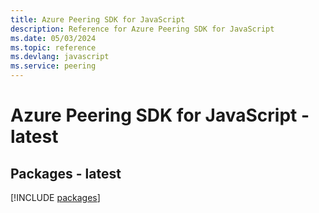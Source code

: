 ```yaml
---
title: Azure Peering SDK for JavaScript
description: Reference for Azure Peering SDK for JavaScript
ms.date: 05/03/2024
ms.topic: reference
ms.devlang: javascript
ms.service: peering
---
```

# Azure Peering SDK for JavaScript - latest
## Packages - latest
[!INCLUDE [packages](peering-index.md)]